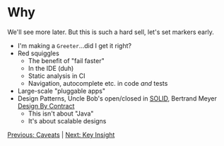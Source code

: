 # Why

We'll see more later. But this is such a hard sell, let's set markers early.

- I'm making a `Greeter`...did I get it right?
- Red squiggles
    * The benefit of "fail faster"
    * In the IDE (duh)
    * Static analysis in CI
    * Navigation, autocomplete etc. in code *and* tests
- Large-scale "pluggable apps"
- Design Patterns, Uncle Bob's open/closed in [SOLID](https://stackify.com/solid-design-open-closed-principle/), Bertrand Meyer [Design By Contract](https://en.wikipedia.org/wiki/Design_by_contract) 
  * This isn't about "Java"
  * It's about scalable designs
  
[Previous: Caveats](caveats.md) | [Next: Key Insight](insight.md)